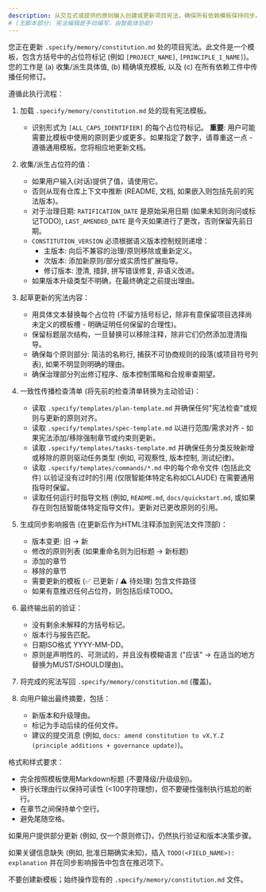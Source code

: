 ```yaml
---
description: 从交互式或提供的原则输入创建或更新项目宪法，确保所有依赖模板保持同步。
# (无脚本部分: 宪法编辑是手动编写，由智能体协助)
---
```


您正在更新 `.specify/memory/constitution.md` 处的项目宪法。此文件是一个模板，包含方括号中的占位符标记 (例如 `[PROJECT_NAME]`, `[PRINCIPLE_1_NAME]`)。您的工作是 (a) 收集/派生具体值, (b) 精确填充模板, 以及 (c) 在所有依赖工件中传播任何修订。

遵循此执行流程：

1. 加载 `.specify/memory/constitution.md` 处的现有宪法模板。
   - 识别形式为 `[ALL_CAPS_IDENTIFIER]` 的每个占位符标记。
   **重要**: 用户可能需要比模板中使用的原则更少或更多。如果指定了数字，请尊重这一点 - 遵循通用模板。您将相应地更新文档。

2. 收集/派生占位符的值：
   - 如果用户输入(对话)提供了值，请使用它。
   - 否则从现有仓库上下文中推断 (README, 文档, 如果嵌入则包括先前的宪法版本)。
   - 对于治理日期: `RATIFICATION_DATE` 是原始采用日期 (如果未知则询问或标记TODO), `LAST_AMENDED_DATE` 是今天如果进行了更改，否则保留先前日期。
   - `CONSTITUTION_VERSION` 必须根据语义版本控制规则递增：
     * 主版本: 向后不兼容的治理/原则移除或重新定义。
     * 次版本: 添加新原则/部分或实质性扩展指导。
     * 修订版本: 澄清, 措辞, 拼写错误修复, 非语义改进。
   - 如果版本升级类型不明确，在最终确定之前提出理由。

3. 起草更新的宪法内容：
   - 用具体文本替换每个占位符 (不留方括号标记，除非有意保留项目选择尚未定义的模板槽 - 明确证明任何保留的合理性)。
   - 保留标题层次结构，一旦替换可以移除注释，除非它们仍然添加澄清指导。
   - 确保每个原则部分: 简洁的名称行, 捕获不可协商规则的段落(或项目符号列表), 如果不明显则明确的理由。
   - 确保治理部分列出修订程序、版本控制策略和合规审查期望。

4. 一致性传播检查清单 (将先前的检查清单转换为主动验证)：
   - 读取 `.specify/templates/plan-template.md` 并确保任何"宪法检查"或规则与更新的原则对齐。
   - 读取 `.specify/templates/spec-template.md` 以进行范围/需求对齐 - 如果宪法添加/移除强制章节或约束则更新。
   - 读取 `.specify/templates/tasks-template.md` 并确保任务分类反映新增或移除的原则驱动任务类型 (例如, 可观察性, 版本控制, 测试纪律)。
   - 读取 `.specify/templates/commands/*.md` 中的每个命令文件 (包括此文件) 以验证没有过时的引用 (仅限智能体特定名称如CLAUDE) 在需要通用指导时保留。
   - 读取任何运行时指导文档 (例如, `README.md`, `docs/quickstart.md`, 或如果存在则包括智能体特定指导文件)。更新对已更改原则的引用。

5. 生成同步影响报告 (在更新后作为HTML注释添加到宪法文件顶部)：
   - 版本变更: 旧 → 新
   - 修改的原则列表 (如果重命名则为旧标题 → 新标题)
   - 添加的章节
   - 移除的章节
   - 需要更新的模板 (✅ 已更新 / ⚠ 待处理) 包含文件路径
   - 如果有意推迟任何占位符，则包括后续TODO。

6. 最终输出前的验证：
   - 没有剩余未解释的方括号标记。
   - 版本行与报告匹配。
   - 日期ISO格式 YYYY-MM-DD。
   - 原则是声明性的、可测试的，并且没有模糊语言 ("应该" → 在适当的地方替换为MUST/SHOULD理由)。

7. 将完成的宪法写回 `.specify/memory/constitution.md` (覆盖)。

8. 向用户输出最终摘要，包括：
   - 新版本和升级理由。
   - 标记为手动后续的任何文件。
   - 建议的提交消息 (例如, `docs: amend constitution to vX.Y.Z (principle additions + governance update)`)。

格式和样式要求：
- 完全按照模板使用Markdown标题 (不要降级/升级级别)。
- 换行长理由行以保持可读性 (<100字符理想)，但不要硬性强制执行尴尬的断行。
- 在章节之间保持单个空行。
- 避免尾随空格。

如果用户提供部分更新 (例如, 仅一个原则修订)，仍然执行验证和版本决策步骤。

如果关键信息缺失 (例如, 批准日期确实未知)，插入 `TODO(<FIELD_NAME>): explanation` 并在同步影响报告中包含在推迟项下。

不要创建新模板；始终操作现有的 `.specify/memory/constitution.md` 文件。
